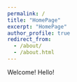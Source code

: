 ```yaml
---
permalink: /
title: "HomePage"
excerpt: "HomePage"
author_profile: true
redirect_from: 
  - /about/
  - /about.html
---
```


Welcome! Hello!

<!-- I am a Postdoctoral Research Fellow in the
[Weidenbaum Center on the Economy, Government, and Public Policy](https://wc.wustl.edu/) 
and [Department of Political Science](https://polisci.wustl.edu/) at
[Washington University in St. Louis](https://wustl.edu/). I am also an
affiliated researcher with the
[Data-driven Analysis of Peace Project](https://dapp-lab.org) lab. I specialize
in International Relations and Political Methodology. I earned my Ph.D in
Political Science from the
[University *of* North Carolina *at* Chapel Hill](https://www.unc.edu/) and my
B.A. in Political Science from [Haverford College](https://www.haverford.edu/).

My work has been [published](publications) or is forthcoming in
*International Studies Quarterly*, *Conflict Management and Peace Science*,
*Political Science Research and Methods*, and *PS: Political Science & Politics*,
among other outlets. My [research](research) explores the causes and
consequences of political violence using a broad variety of methods such as
latent variable models, geospatial analysis, and big data. While I primarily
focus on civil conflict, I also examine contentious political phenomena
including terrorism and economic statecraft, and develop new measures of
institutions in international relations. I have [teaching](teaching) experience
in both international relations and quantitative methodology, and am a certified
instructor with [The Carpentries](https://carpentries.org/). -->

